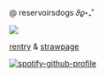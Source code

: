 @  reservoirsdogs 𝜗𝜚⋆₊˚

![](https://64.media.tumblr.com/207935a6b200eeb20782dfaed1098502/8866915a5ebcb18e-25/s500x750/ecb747bad41529999755264a7d0bc39420ee7bc0.gifv)

[rentry](https://rentry.co/reservoirsdog) & [strawpage](https://slutever.straw.page/)


[![spotify-github-profile](https://spotify-github-profile.kittinanx.com/api/view?uid=wjdes5kajmt1gqhbzctuzbgid&cover_image=true&theme=natemoo-re&show_offline=false&background_color=121212&interchange=true&bar_color=53b14f&bar_color_cover=false)](https://github.com/kittinan/spotify-github-profile)
